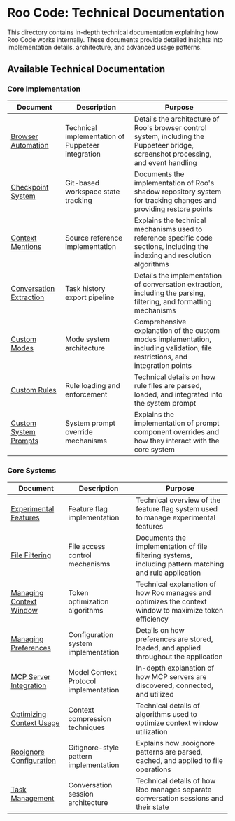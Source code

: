 # Roo Code: Technical Documentation

This directory contains in-depth technical documentation explaining how Roo Code works internally. These documents provide detailed insights into implementation details, architecture, and advanced usage patterns.

## Available Technical Documentation

### Core Implementation

| Document | Description | Purpose |
|----------|-------------|---------|
| [Browser Automation](browser-automation.md) | Technical implementation of Puppeteer integration | Details the architecture of Roo's browser control system, including the Puppeteer bridge, screenshot processing, and event handling |
| [Checkpoint System](checkpoint-system.md) | Git-based workspace state tracking | Documents the implementation of Roo's shadow repository system for tracking changes and providing restore points |
| [Context Mentions](context-mentions.md) | Source reference implementation | Explains the technical mechanisms used to reference specific code sections, including the indexing and resolution algorithms |
| [Conversation Extraction](conversation-extraction.md) | Task history export pipeline | Details the implementation of conversation extraction, including the parsing, filtering, and formatting mechanisms |
| [Custom Modes](custom-modes.md) | Mode system architecture | Comprehensive explanation of the custom modes implementation, including validation, file restrictions, and integration points |
| [Custom Rules](custom-rules.md) | Rule loading and enforcement | Technical details on how rule files are parsed, loaded, and integrated into the system prompt |
| [Custom System Prompts](custom-system-prompts.md) | System prompt override mechanisms | Explains the implementation of prompt component overrides and how they interact with the core system |

### Core Systems

| Document | Description | Purpose |
|----------|-------------|---------|
| [Experimental Features](experimental-features.md) | Feature flag implementation | Technical overview of the feature flag system used to manage experimental features |
| [File Filtering](file-filtering.md) | File access control mechanisms | Documents the implementation of file filtering systems, including pattern matching and rule application |
| [Managing Context Window](managing-context-window.md) | Token optimization algorithms | Technical explanation of how Roo manages and optimizes the context window to maximize token efficiency |
| [Managing Preferences](managing-preferences.md) | Configuration system implementation | Details on how preferences are stored, loaded, and applied throughout the application |
| [MCP Server Integration](mcp-server-integration.md) | Model Context Protocol implementation | In-depth explanation of how MCP servers are discovered, connected, and utilized |
| [Optimizing Context Usage](optimizing-context-usage.md) | Context compression techniques | Technical details of algorithms used to optimize context window utilization |
| [Rooignore Configuration](rooignore-configuration.md) | Gitignore-style pattern implementation | Explains how .rooignore patterns are parsed, cached, and applied to file operations |
| [Task Management](task-management.md) | Conversation session architecture | Technical details of how Roo manages separate conversation sessions and their state |

